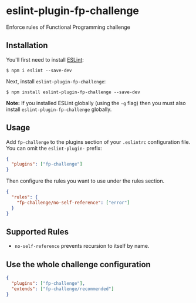 # eslint-plugin-fp-challenge

Enforce rules of Functional Programming challenge

## Installation

You'll first need to install [ESLint](http://eslint.org):

```
$ npm i eslint --save-dev
```

Next, install `eslint-plugin-fp-challenge`:

```
$ npm install eslint-plugin-fp-challenge --save-dev
```

**Note:** If you installed ESLint globally (using the `-g` flag) then you must
also install `eslint-plugin-fp-challenge` globally.

## Usage

Add `fp-challenge` to the plugins section of your `.eslintrc` configuration
file. You can omit the `eslint-plugin-` prefix:

```json
{
  "plugins": ["fp-challenge"]
}
```

Then configure the rules you want to use under the rules section.

```json
{
  "rules": {
    "fp-challenge/no-self-reference": ["error"]
  }
}
```

## Supported Rules

- `no-self-reference` prevents recursion to itself by name.

## Use the whole challenge configuration

```json
{
  "plugins": ["fp-challenge"],
  "extends": ["fp-challenge/recommended"]
}
```
